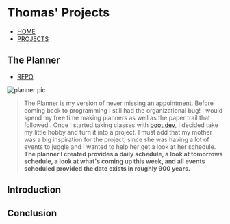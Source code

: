# Thomas' Projects

- [HOME](index.html)
- [PROJECTS](index2.html)

## The Planner

* [REPO](https://github.com/BruzaTom/GUI_planner)

![planner pic](static/images/planner/planner_gif.gif)

> The Planner is my version of never missing an appointment. Before coming back to programming I still had the organizational bug!
> I would spend my free time making planners as well as the paper trail that followed.. Once i started taking classes with [boot.dev](https://www.boot.dev/), I decided take my little hobby and turn it into a project. I must add that my mother was a big inspiration for the project, since she was having a lot of events to juggle and I wanted to help her get a look at her schedule. **The planner I created provides a daily schedule, a look at tomorrows schedule, a look at what's coming up this week, and all events scheduled provided the date exists in roughly 900 years.**

## Introduction

## Conclusion